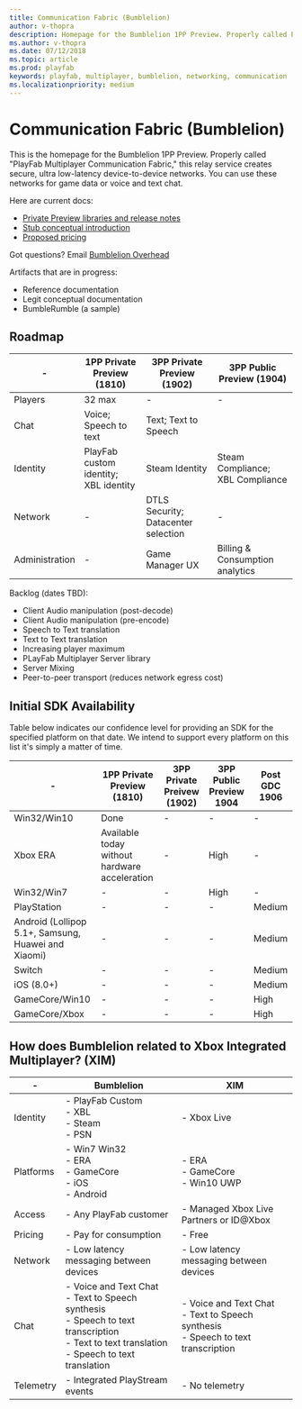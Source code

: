 ```yaml
---
title: Communication Fabric (Bumblelion)
author: v-thopra
description: Homepage for the Bumblelion 1PP Preview. Properly called PlayFab Multiplayer Communication Fabric.
ms.author: v-thopra
ms.date: 07/12/2018
ms.topic: article
ms.prod: playfab
keywords: playfab, multiplayer, bumblelion, networking, communication
ms.localizationpriority: medium
---
```


# Communication Fabric (Bumblelion)

This is the homepage for the Bumblelion 1PP Preview. Properly called "PlayFab Multiplayer Communication Fabric," this relay service creates secure, ultra low-latency device-to-device networks. You can use these networks for game data or voice and text chat.

Here are current docs:

- [Private Preview libraries and release notes](bmb-quickstart.md)
- [Stub conceptual introduction](intro-to-networking.md)
- [Proposed pricing](pricing.md)

Got questions? Email [Bumblelion Overhead](mailto:bumblelionoverhead@microsoft.com)

Artifacts that are in progress:

- Reference documentation 
- Legit conceptual documentation 
- BumbleRumble (a sample)

## Roadmap

|-|1PP Private Preview (1810)|3PP Private Preview (1902)|3PP Public Preview (1904)|
|-|-|-|-|
|Players|32 max|-|-|
|Chat|Voice; Speech to text|Text; Text to Speech||
|Identity|PlayFab custom identity; XBL identity|Steam Identity|Steam Compliance; XBL Compliance|
|Network|-|DTLS Security; Datacenter selection|-|
|Administration|-|Game Manager UX | Billing & Consumption analytics|

Backlog (dates TBD):

- Client Audio manipulation (post-decode)
- Client Audio manipulation (pre-encode)
- Speech to Text translation
- Text to Text translation
- Increasing player maximum
- PLayFab Multiplayer Server library
- Server Mixing
- Peer-to-peer transport (reduces network egress cost)

## Initial SDK Availability

Table below indicates our confidence level for providing an SDK for the specified platform on that date. We intend to support every platform on this list it's simply a matter of time.

|-|1PP Private Preview (1810)|3PP Private Preivew (1902)|3PP Public Preview 1904| Post GDC 1906|
|-|-|-|-|-|
|Win32/Win10|Done|-|-|-|
|Xbox ERA|Available today without hardware acceleration|-|High|-|
|Win32/Win7|-|-|High|-|
|PlayStation|-|-|-|Medium | 
|Android (Lollipop 5.1+, Samsung, Huawei and Xiaomi)|-|-|-|Medium|
|Switch|-|-| -| Medium |
|iOS (8.0+) |-|-|-| Medium|
|GameCore/Win10|-|-|-|High|
|GameCore/Xbox|-|-|-|High|

## How does Bumblelion related to Xbox Integrated Multiplayer? (XIM)

|-|Bumblelion | XIM |
|-|-|-|
|Identity|- PlayFab Custom <br> - XBL <br> - Steam <br> - PSN <br> |- Xbox Live|
|Platforms|- Win7 Win32 <br> - ERA <br> - GameCore <br> - iOS <br> - Android|- ERA <br> - GameCore <br> - Win10 UWP|
|Access|- Any PlayFab customer |- Managed Xbox Live Partners or ID@Xbox|
|Pricing|- Pay for consumption |- Free|
|Network|- Low latency messaging between devices | - Low latency messaging between devices |
|Chat|- Voice and Text Chat <br> - Text to Speech synthesis <br> - Speech to text transcription <br> - Text to text translation <br> - Speech to text translation |- Voice and Text Chat <br> - Text to Speech synthesis <br> - Speech to text transcription |
|Telemetry| - Integrated PlayStream events | - No telemetry |
